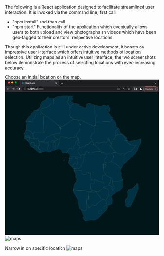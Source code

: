 The following is a React application designed to facilitate streamlined user interaction. It is invoked via the command line, first call
- "npm install" and then call
- "npm start"
Functionality of the application which eventually allows users to both upload and view photographs an videos which have been geo-tagged to their creators' respective locations. 

Though this application is still under active development, it boasts an impressive user interface which offers intuitive methods of location selection. Utilizing maps as an intuitive user interface, the two screenshots below demonstrate the process of selecting locations with ever-increasing accuracy. 

Choose an initial location on the map.
![maps](./map1.png)
![maps](./map2)

Narrow in on specific location
![maps](./map3) 


